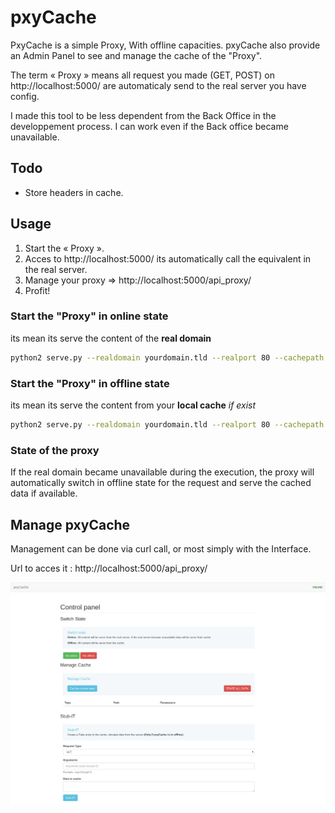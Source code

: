 pxyCache
========

PxyCache is a simple Proxy, With offline capacities. pxyCache also provide an Admin Panel to see and manage the cache of the "Proxy".

The term « Proxy » means all request you made (GET, POST) on http://localhost:5000/ are automaticaly send to the real server you have config.

I made this tool to be less dependent from the Back Office in the developpement process. I can work even if the Back office became unavailable.

## Todo
- Store headers in cache.

## Usage

1. Start the « Proxy ».
2. Acces to http://localhost:5000/ its automatically call the equivalent in the real server.
3. Manage your proxy => http://localhost:5000/api_proxy/
4. Profit!

### Start the "Proxy" in online state
its mean its serve the content of the __real domain__

```bash
python2 serve.py --realdomain yourdomain.tld --realport 80 --cachepath "/tmp/cache" --online
```

### Start the "Proxy" in offline state
its mean its serve the content from your __local cache__ _if exist_

```bash
python2 serve.py --realdomain yourdomain.tld --realport 80 --cachepath "/tmp/cache" --offline
```

### State of the proxy

If the real domain became unavailable during the execution, the proxy will automatically switch in offline state for the request and serve the cached data if available.


## Manage pxyCache

Management can be done via curl call, or most simply with the Interface.

Url to acces it : http://localhost:5000/api_proxy/

![Management Interface](./api_proxy/static/pxyCache.png "Management Interface")

